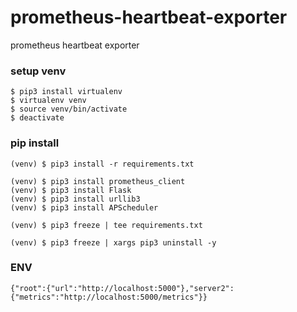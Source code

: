 # prometheus-heartbeat-exporter
prometheus heartbeat exporter

### setup venv
```
$ pip3 install virtualenv
$ virtualenv venv
$ source venv/bin/activate
$ deactivate
```

### pip install
```
(venv) $ pip3 install -r requirements.txt
```
```
(venv) $ pip3 install prometheus_client
(venv) $ pip3 install Flask
(venv) $ pip3 install urllib3
(venv) $ pip3 install APScheduler
```
```
(venv) $ pip3 freeze | tee requirements.txt
```
```
(venv) $ pip3 freeze | xargs pip3 uninstall -y
```

### ENV
```
{"root":{"url":"http://localhost:5000"},"server2":{"metrics":"http://localhost:5000/metrics"}}
```